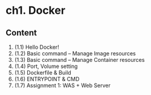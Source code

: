 # ch1. Docker

## Content

1. (1.1) Hello Docker!
2. (1.2) Basic command – Manage Image resources
3. (1.3) Basic command – Manage Container resources
4. (1.4) Port, Volume setting
5. (1.5) Dockerfile & Build
6. (1.6) ENTRYPOINT & CMD
7. (1.7) Assignment 1: WAS + Web Server
